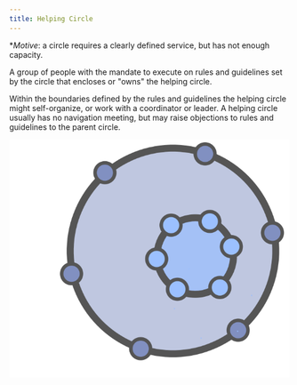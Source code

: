 ```yaml
---
title: Helping Circle
---
```


**Motive*: a circle requires a clearly defined service, but has not enough capacity.

A group of people with the mandate to execute on rules and guidelines set by the circle that encloses or "owns" the helping circle. 

Within the boundaries defined by the rules and guidelines the helping circle might self-organize, or work with a coordinator or leader. A helping circle usually has no navigation meeting, but may raise objections to rules and guidelines to the parent circle.

![A Helping Circle](img/structural-patterns/helping-circle.png)